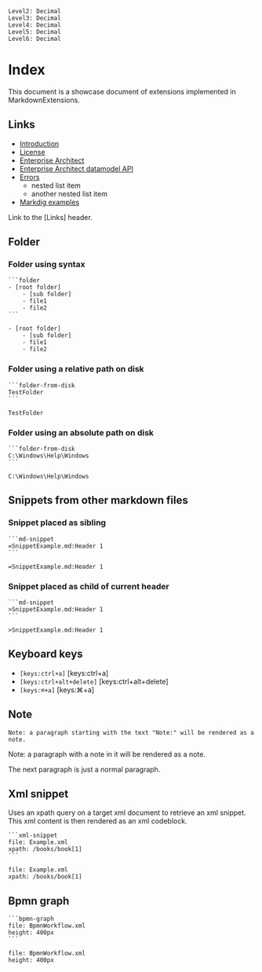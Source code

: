 ﻿```toc
Level2: Decimal
Level3: Decimal
Level4: Decimal
Level5: Decimal
Level6: Decimal
```

# Index
This document is a showcase document of extensions implemented in MarkdownExtensions.

## Links
- [Introduction](Introduction.md)
- [License](License.md)
- [Enterprise Architect](EnterpriseArchitect.md)
- [Enterprise Architect datamodel API](EnterpriseArchitectDatamodelApi.md)
- [Errors](Errors.md)
	- nested list item
	- another nested list item
- [Markdig examples](MarkdigExamples.md)

Link to the [Links] header.

## Folder
### Folder using syntax
````
```folder
- [root folder]
	- [sub folder]
	- file1
	- file2
```
````
```folder
- [root folder]
	- [sub folder]
	- file1
	- file2
```
### Folder using a relative path on disk
````
```folder-from-disk
TestFolder
```
````
```folder-from-disk
TestFolder
```
### Folder using an absolute path on disk
````
```folder-from-disk
C:\Windows\Help\Windows
```
````
```folder-from-disk
C:\Windows\Help\Windows
```

## Snippets from other markdown files
### Snippet placed as sibling
````
```md-snippet
=SnippetExample.md:Header 1
```
```` 

```md-snippet
=SnippetExample.md:Header 1
```
### Snippet placed as child of current header
````
```md-snippet
>SnippetExample.md:Header 1
```
````
```md-snippet
>SnippetExample.md:Header 1
```

## Keyboard keys
- `[keys:ctrl+a]` [keys:ctrl+a] 
- `[keys:ctrl+alt+delete]` [keys:ctrl+alt+delete]
- `[keys:⌘+a]` [keys:⌘+a]

## Note
```
Note: a paragraph starting with the text "Note:" will be rendered as a note.
```

Note: a paragraph with a note in it will be rendered as a note.

The next paragraph is just a normal paragraph.

## Xml snippet
Uses an xpath query on a target xml document to retrieve an xml snippet. This xml content is then rendered as an xml codeblock.

````
```xml-snippet
file: Example.xml
xpath: /books/book[1]
```
````

```xml-snippet
file: Example.xml
xpath: /books/book[1]
```

## Bpmn graph
````
```bpmn-graph
file: BpmnWorkflow.xml
height: 400px
```
````

```bpmn-graph
file: BpmnWorkflow.xml
height: 400px
```
